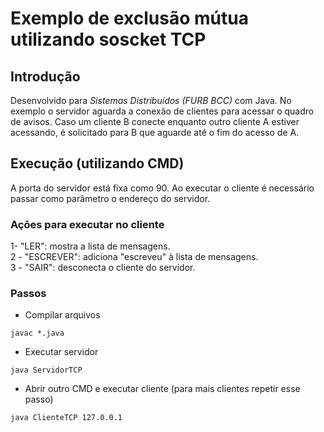 # Exemplo de exclusão mútua utilizando soscket TCP

## Introdução
Desenvolvido para *Sistemas Distribuídos (FURB BCC)* com Java. No exemplo o servidor aguarda a conexão de clientes para acessar o quadro de avisos. Caso um cliente B conecte enquanto outro cliente A estiver acessando, é solicitado para B que aguarde até o fim do acesso de A.

## Execução (utilizando CMD)
A porta do servidor está fixa como 90. Ao executar o cliente é necessário passar como parâmetro o endereço do servidor.

### Ações para executar no cliente
1- "LER": mostra a lista de mensagens.<br>
2 - "ESCREVER": adiciona "escreveu" à lista de mensagens.<br>
3 - "SAIR": desconecta o cliente do servidor.

### Passos
- Compilar arquivos

```
javac *.java
```

- Executar servidor
```
java ServidorTCP
```
- Abrir outro CMD e executar cliente (para mais clientes repetir esse passo)
```
java ClienteTCP 127.0.0.1
```
